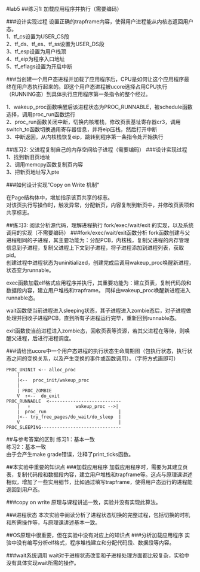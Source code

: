 ﻿#lab5
##练习1: 加载应用程序并执行（需要编码）

###设计实现过程
设置正确的trapframe内容，使得用户进程能从内核态返回用户态。  
1、tf_cs设置为USER_CS段  
2、tf_ds、tf_es、tf_ss设置为USER_DS段  
3、tf_esp设置为用户栈顶  
4、tf_eip为程序入口地址  
5、tf_eflags设置为开启中断  

###当创建一个用户态进程并加载了应用程序后，CPU是如何让这个应用程序最终在用户态执行起来的。即这个用户态进程被ucore选择占用CPU执行（RUNNING态）到具体执行应用程序第一条指令的整个经过。

1、wakeup_proc函数唤醒后该进程状态为PROC_RUNNABLE，被schedule函数选择，调用proc_run函数运行  
2、proc_run函数关闭中断，切换内核堆栈，修改页表基址寄存器cr3，调用switch_to函数切换通用寄存器信息，并将eip压栈，然后打开中断    
3、中断返回，从内核栈恢复eip，跳转到程序第一条指令处开始执行   


##练习2: 父进程复制自己的内存空间给子进程（需要编码）
###设计实现过程
1、找到新旧页地址  
2、调用memcpy函数复制页内容  
3、把新页地址写入pte  

###如何设计实现”Copy on Write 机制“

在Page结构体中，增加指示该页共享的标志。  
对该页执行写操作时，触发异常，分配新页，内容复制到新页中，并修改页表项和共享标志。  

##练习3: 阅读分析源代码，理解进程执行 fork/exec/wait/exit 的实现，以及系统调用的实现（不需要编码）
###fork/exec/wait/exit函数分析
fork函数创建与父进程相同的子进程，其主要功能为：分配PCB，内核栈，复制父进程的内存管理信息到子进程，复制父进程上下文到子进程，将子进程添加到进程列表，获取pid。   
创建过程中进程状态为uninitialized，创建完成后调用wakeup_proc唤醒新进程，状态变为runnable。  

exec函数加载elf格式应用程序并执行，其重要功能为：建立页表，复制代码段和数据段内容，建立用户堆栈和trapframe。
同样由wakeup_proc唤醒新进程进入runnable态。

wait函数使当前进程进入sleeping状态，其子进程进入zombie态后，对子进程做处理并回收子进程PCB，直到所有子进程运行完毕，重新回到runnable态。

exit函数使当前进程进入zombie态，回收页表等资源，若其父进程在等待，则唤醒父进程，后进行进程调度。

###请给出ucore中一个用户态进程的执行状态生命周期图（包执行状态，执行状态之间的变换关系，以及产生变换的事件或函数调用）。（字符方式画即可）

```
PROC_UNINIT <-- alloc_proc
    |
    |<--  proc_init/wakeup_proc
    |
    | PROC_ZOMBIE
    V  ↑<--  do_exit
PROC_RUNNABLE  <---------------------------
    |   ↑                 wakeup_proc -->|
    |  proc_run                           |
    |<-- try_free_pages/do_wait/do_sleep  |
    V                                     |
PROC_SLEEPING------------------------------
```

##与参考答案的区别
练习1：基本一致  
练习2：基本一致  
由于会产生make grade错误，注释了print_ticks函数。

##本实验中重要的知识点
###加载应用程序
加载应用程序时，需要为其建立页表，复制代码段和数据段内容，建立用户堆栈和trapframe等。这点与原理课讲述相似，增加了一些实用细节，比如通过填写trapframe，使得用户态运行的进程能返回到用户态。

###copy on write
原理与课程讲述一致，实验并没有实现此算法。

###进程状态
本次实验中阅读分析了进程状态切换的完整过程，包括切换的时机和所需操作等，与原理课讲述基本一致。

##OS原理中很重要，但在实验中没有对应上的知识点
###分析加载应用程序
实验中没有编写分析elf格式，程序堆栈建立和分配代码段、数据段等内容。

###wait系统调用
wait对于进程状态改变和子进程处理方面都比较复杂，实验中没有具体实现wait所需的操作。